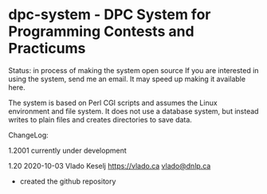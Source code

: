 # dpc-system - DPC System for Programming Contests and Practicums

Status: in process of making the system open source
 If you are interested in using the system, send me an email.  It may
 speed up making it available here.

The system is based on Perl CGI scripts and assumes the Linux environment
and file system.  It does not use a database system, but instead
writes to plain files and creates directories to save data.

ChangeLog:

1.2001 currently under development

1.20 2020-10-03 Vlado Keselj https://vlado.ca vlado@dnlp.ca
 - created the github repository
